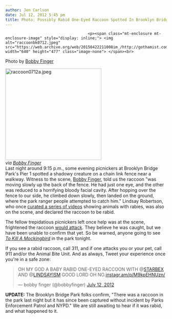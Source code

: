 ```yaml
---
author: Jen Carlson
date: Jul 12, 2012 5:45 pm
title: Photo: Possibly Rabid One-Eyed Raccoon Spotted In Brooklyn Bridge Park
---
```


	
										<p><span class="mt-enclosure mt-enclosure-image" style="display: inline;"> <img alt="raccoonbk0712.jpeg" src="https://web.archive.org/web/20150422211008im_/http://gothamist.com/attachments/arts_jen/raccoonbk0712.jpeg" width="640" height="477" class="image-none"> </span><br>
<span class="photo_caption">Photo by <a href="https://web.archive.org/web/20150422211008/https://twitter.com/bobbyfinger">Bobby Finger</a></span></p>

<p><span class="mt-enclosure mt-enclosure-image" style="display: inline;"> </span></p><div class="image-right"> <img alt="raccoon0712a.jpeg" src="https://web.archive.org/web/20150422211008im_/http://gothamist.com/attachments/arts_jen/raccoon0712a.jpeg" width="300" height="285"> <br> <i style=" width:300px; ;display:block"> via <a href="https://web.archive.org/web/20150422211008/http://instagram.com/p/M9l9ostU0i/">Bobby Finger</a></i></div> Last night around 9:15 p.m., some evening picnickers at Brooklyn Bridge Park&apos;s Pier 1 spotted a shadowy creature on a chain link fence near a walkway. Witness to the scene, <a href="https://web.archive.org/web/20150422211008/https://twitter.com/bobbyfinger">Bobby Finger</a>, told us the raccoon &quot;was moving slowly up the back of the fence. He had just one eye, and the other was reduced to a horrifying bloody facial cavity. After hopping over the fence to our side, he climbed down slowly, then landed on the ground, where the park ranger people attempted to catch him.&quot; Lindsay Robertson, who once <a href="https://web.archive.org/web/20150422211008/http://www.theawl.com/2010/07/down-the-rabbit-hole-a-guide-to-rabies-videos">curated a series of videos</a> showing animals with rabies, was also on the scene, and declared the raccoon to be rabid.<p></p>

<p>The fellow trepidatious picnickers left once help was at the scene, frightened the raccoon <a href="https://web.archive.org/web/20150422211008/http://gothamist.com/2010/07/07/raccoon_bites_woman_in_central_park.php">would attack</a>. They believe he was caught, but we have been unable to confirm that yet. So be warned, anyone going to see <a href="https://web.archive.org/web/20150422211008/http://gothamist.com/2012/04/30/bk_movies.php"><em>To Kill A Mockingbird</em></a> in the park tonight.</p>

<p>If you see a rabid raccoon, call 311, and if one attacks you or your pet, call 911 and/or the Animal Bite Unit. And as always, Tweet your experience once you&apos;re in a safe zone:</p>

<blockquote class="twitter-tweet tw-align-center"><p>OH MY GOD A BABY RABID ONE-EYED RACCOON WITH @<a href="https://web.archive.org/web/20150422211008/https://twitter.com/STARBEX">STARBEX</a> AND @<a href="https://web.archive.org/web/20150422211008/https://twitter.com/LINDSAYISM">LINDSAYISM</a> GOOD LORD OH NO.<a href="https://web.archive.org/web/20150422211008/http://t.co/2tWNxlwA" title="http://instagr.am/p/M9kpEHNUzn/">instagr.am/p/M9kpEHNUzn/</a></p>&#x2014; bobby finger (@bobbyfinger) <a href="https://web.archive.org/web/20150422211008/https://twitter.com/bobbyfinger/status/223225105793298432" data-datetime="2012-07-12T01:19:47+00:00">July 12, 2012</a></blockquote>
<script src="//web.archive.org/web/20150422211008js_/http://platform.twitter.com/widgets.js" charset="utf-8"></script>

<p><strong>UPDATE:</strong> The Brooklyn Bridge Park folks confirm, &quot;There was a raccoon in the park last night but it has since been captured without incident by Parks Enforcement Patrol and NYPD.&quot; We are still awaiting to hear if it was rabid, and what happened to it.</p>					
										
									
				